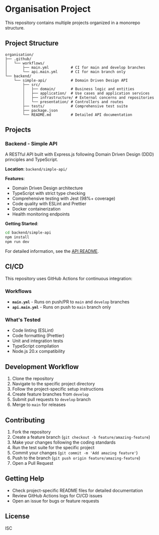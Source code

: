 # Organisation Project

This repository contains multiple projects organized in a monorepo structure.

## Project Structure

```
organisation/
├── .github/
│   └── workflows/
│       ├── main.yml          # CI for main and develop branches
│       └── api.main.yml      # CI for main branch only
└── backend/
    └── simple-api/           # Domain Driven Design API
        ├── src/
        │   ├── domain/       # Business logic and entities
        │   ├── application/  # Use cases and application services
        │   ├── infrastructure/ # External concerns and repositories
        │   └── presentation/ # Controllers and routes
        ├── tests/            # Comprehensive test suite
        ├── package.json
        └── README.md         # Detailed API documentation
```

## Projects

### Backend - Simple API
A RESTful API built with Express.js following Domain Driven Design (DDD) principles and TypeScript.

**Location**: `backend/simple-api/`

**Features**:
- Domain Driven Design architecture
- TypeScript with strict type checking
- Comprehensive testing with Jest (98%+ coverage)
- Code quality with ESLint and Prettier
- Docker containerization
- Health monitoring endpoints

**Getting Started**:
```bash
cd backend/simple-api
npm install
npm run dev
```

For detailed information, see the [API README](backend/simple-api/README.md).

## CI/CD

This repository uses GitHub Actions for continuous integration:

### Workflows
- **`main.yml`** - Runs on push/PR to `main` and `develop` branches
- **`api.main.yml`** - Runs on push to `main` branch only

### What's Tested
- Code linting (ESLint)
- Code formatting (Prettier)
- Unit and integration tests
- TypeScript compilation
- Node.js 20.x compatibility

## Development Workflow

1. Clone the repository
2. Navigate to the specific project directory
3. Follow the project-specific setup instructions
4. Create feature branches from `develop`
5. Submit pull requests to `develop` branch
6. Merge to `main` for releases

## Contributing

1. Fork the repository
2. Create a feature branch (`git checkout -b feature/amazing-feature`)
3. Make your changes following the coding standards
4. Run the test suite for the specific project
5. Commit your changes (`git commit -m 'Add amazing feature'`)
6. Push to the branch (`git push origin feature/amazing-feature`)
7. Open a Pull Request

## Getting Help

- Check project-specific README files for detailed documentation
- Review GitHub Actions logs for CI/CD issues
- Open an issue for bugs or feature requests

## License

ISC